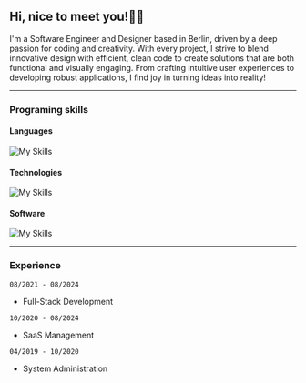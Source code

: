 ## Hi, nice to meet you!👋🏼

I'm a Software Engineer and Designer based in Berlin, driven by a deep passion for coding and creativity. With every project, I strive to blend innovative design with efficient, clean code to create solutions that are both functional and visually engaging. From crafting intuitive user experiences to developing robust applications, I find joy in turning ideas into reality!

---

### Programing skills

#### Languages

![My Skills](https://skillicons.dev/icons?i=js,python,html,css&perline=6)

#### Technologies

![My Skills](https://skillicons.dev/icons?i=nodejs,docker,github,angular,react,nginx&perline=6)

#### Software

![My Skills](https://skillicons.dev/icons?i=unity,blender,ai,ps&perline=6)

---

### Experience

`08/2021 - 08/2024`
- Full-Stack Development

`10/2020 - 08/2024`
- SaaS Management

`04/2019 - 10/2020`
- System Administration

